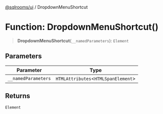 [@sqlrooms/ui](../index.md) / DropdownMenuShortcut

# Function: DropdownMenuShortcut()

> **DropdownMenuShortcut**(`__namedParameters`): `Element`

## Parameters

| Parameter | Type |
| ------ | ------ |
| `__namedParameters` | `HTMLAttributes`\<`HTMLSpanElement`\> |

## Returns

`Element`
